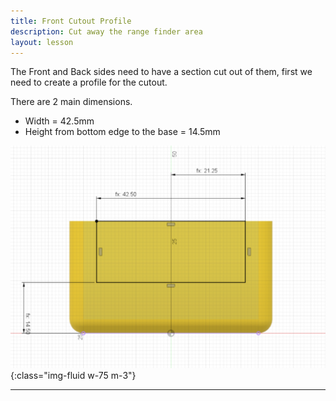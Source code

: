 ```yaml
---
title: Front Cutout Profile
description: Cut away the range finder area
layout: lesson
---
```


The Front and Back sides need to have a section cut out of them, first we need to create a profile for the cutout.

There are 2 main dimensions.

* Width = 42.5mm
* Height from bottom edge to the base = 14.5mm

![Chassis Back Cutout Cad Drawing](assets/chassis_back_cutout.png){:class="img-fluid w-75 m-3"}

---
